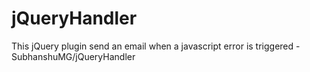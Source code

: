 # jQueryHandler
This jQuery plugin send an email when a javascript error is triggered - SubhanshuMG/jQueryHandler
